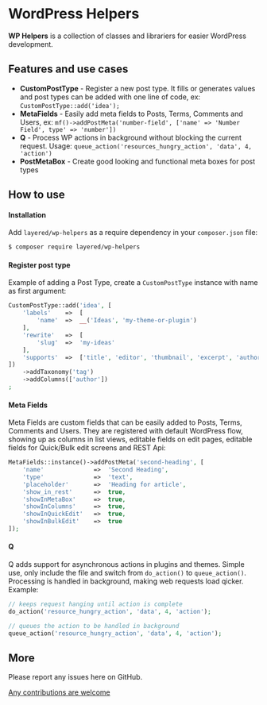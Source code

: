 WordPress Helpers
=========

**WP Helpers** is a collection of classes and librariers for easier WordPress development.


## Features and use cases
* **CustomPostType** - Register a new post type. It fills or generates values and post types can be added with one line of code, ex: `CustomPostType::add('idea');`
* **MetaFields** - Easily add meta fields to Posts, Terms, Comments and Users, ex: `mf()->addPostMeta('number-field', ['name' => 'Number Field', type' => 'number'])`
* **Q** - Process WP actions in background without blocking the current request. Usage: `queue_action('resources_hungry_action', 'data', 4, 'action')`
* **PostMetaBox** - Create good looking and functional meta boxes for post types

## How to use

#### Installation

Add `layered/wp-helpers` as a require dependency in your `composer.json` file:
```bash
$ composer require layered/wp-helpers
```

#### Register post type

Example of adding a Post Type, create a `CustomPostType` instance with name as first argument:
```php
CustomPostType::add('idea', [
	'labels'	=>	[
		'name'	=>	__('Ideas', 'my-theme-or-plugin')
	],
	'rewrite'	=>	[
		'slug'	=>	'my-ideas'
	],
	'supports'	=>	['title', 'editor', 'thumbnail', 'excerpt', 'author']
])
	->addTaxonomy('tag')
	->addColumns(['author'])
;
```

#### Meta Fields

Meta Fields are custom fields that can be easily added to Posts, Terms, Comments and Users. They are registered with default WordPress flow, showing up as columns in list views, editable fields on edit pages, editable fields for Quick/Bulk edit screens and REST Api:
```php
MetaFields::instance()->addPostMeta('second-heading', [
	'name'				=>	'Second Heading',
	'type'				=>	'text',
	'placeholder'		=>	'Heading for article',
	'show_in_rest'		=>	true,
	'showInMetaBox'		=>	true,
	'showInColumns'		=>	true,
	'showInQuickEdit'	=>	true,
	'showInBulkEdit'	=>	true
]);
```

#### Q

Q adds support for asynchronous actions in plugins and themes. Simple use, only include the file and switch from `do_action()` to `queue_action()`. Processing is handled in background, making web requests load qicker. Example:
```php
// keeps request hanging until action is complete
do_action('resource_hungry_action', 'data', 4, 'action');

// queues the action to be handled in background
queue_action('resource_hungry_action', 'data', 4, 'action');
```

## More

Please report any issues here on GitHub.

[Any contributions are welcome](CONTRIBUTING.md)
